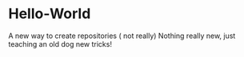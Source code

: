 # Hello-World
A new way to create repositories ( not really) 
Nothing really new, just teaching an old dog new tricks!

